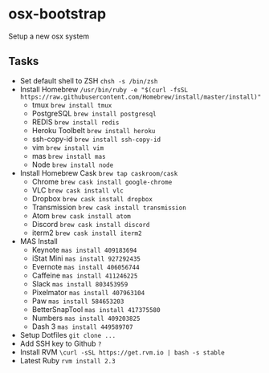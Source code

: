 # osx-bootstrap
Setup a new osx system

## Tasks
* Set default shell to ZSH `chsh -s /bin/zsh`
* Install Homebrew `/usr/bin/ruby -e "$(curl -fsSL https://raw.githubusercontent.com/Homebrew/install/master/install)"`
    - tmux `brew install tmux`
    - PostgreSQL `brew install postgresql`
    - REDIS `brew install redis`
    - Heroku Toolbelt `brew install heroku`
    - ssh-copy-id `brew install ssh-copy-id`
    - vim `brew install vim`
    - mas `brew install mas`
    - Node `brew install node`
* Install Homebrew Cask `brew tap caskroom/cask`
    - Chrome `brew cask install google-chrome`
    - VLC `brew cask install vlc`
    - Dropbox `brew cask install dropbox`
    - Transmission `brew cask install transmission`
    - Atom `brew cask install atom` 
    - Discord `brew cask install discord`
    - iterm2 `brew cask install iterm2`
* MAS Install
    - Keynote `mas install 409183694`
    - iStat Mini `mas install 927292435`
    - Evernote `mas install 406056744`
    - Caffeine `mas install 411246225`
    - Slack `mas install 803453959`
    - Pixelmator `mas install 407963104`
    - Paw `mas install 584653203`
    - BetterSnapTool `mas install 417375580`
    - Numbers `mas install 409203825`
    - Dash 3 `mas install 449589707`
* Setup Dotfiles `git clone ...`
* Add SSH key to Github `?`
* Install RVM `\curl -sSL https://get.rvm.io | bash -s stable`
* Latest Ruby `rvm install 2.3`
